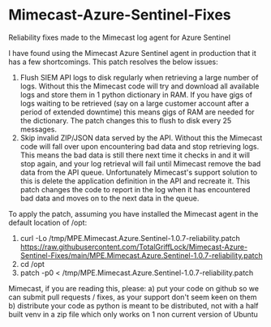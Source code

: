 # Mimecast-Azure-Sentinel-Fixes
Reliability fixes made to the Mimecast log agent for Azure Sentinel

I have found using the Mimecast Azure Sentinel agent in production that it has a few shortcomings. This patch resolves the below issues:

1. Flush SIEM API logs to disk regularly when retrieving a large number of logs. Without this the Mimecast code will try and download all available logs and store them in 1 python dictionary in RAM. If you have gigs of logs waiting to be retrieved (say on a large customer account after a period of extended downtime) this means gigs of RAM are needed for the dictionary. The patch changes this to flush to disk every 25 messages.
2. Skip invalid ZIP/JSON data served by the API. Without this the Mimecast code will fall over upon encountering bad data and stop retrieving logs. This means the bad data is still there next time it checks in and it will stop again, and your log retrieval will fail until Mimecast remove the bad data from the API queue. Unfortunately Mimecast's support solution to this is delete the application definition in the API and recreate it. This patch changes the code to report in the log when it has encountered bad data and moves on to the next data in the queue.

To apply the patch, assuming you have installed the Mimecast agent in the default location of /opt:

1. curl -Lo /tmp/MPE.Mimecast.Azure.Sentinel-1.0.7-reliability.patch https://raw.githubusercontent.com/TotalGriffLock/Mimecast-Azure-Sentinel-Fixes/main/MPE.Mimecast.Azure.Sentinel-1.0.7-reliability.patch 
2. cd /opt
3. patch -p0 < /tmp/MPE.Mimecast.Azure.Sentinel-1.0.7-reliability.patch

Mimecast, if you are reading this, please:
  a) put your code on github so we can submit pull requests / fixes, as your support don't seem keen on them
  b) distribute your code as python is meant to be distributed, not with a half built venv in a zip file which only works on 1 non current version of Ubuntu

